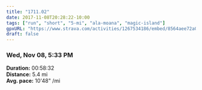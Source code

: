 ```yaml
---
title: "1711.02"
date: 2017-11-08T20:28:22-10:00
tags: ["run", "short", "5-mi", "ala-moana", "magic-island"]
gpxURL: "https://www.strava.com/activities/1267534186/embed/8564aee72a030c428102bcaaf87e0c281c8a20c5"
draft: false
---
```


### Wed, Nov 08, 5:33 PM

**Duration:** 00:58:32  
**Distance:** 5.4 mi  
**Avg. pace:** 10'48" /mi
